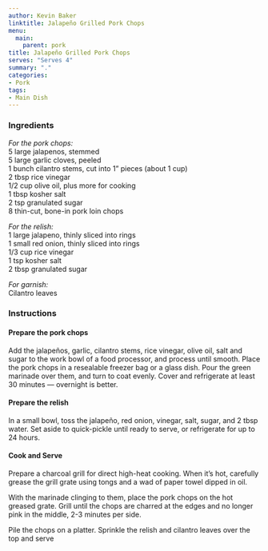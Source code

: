 ```yaml
---
author: Kevin Baker
linktitle: Jalapeño Grilled Pork Chops
menu:
  main:
    parent: pork
title: Jalapeño Grilled Pork Chops
serves: "Serves 4"
summary: "."
categories:
- Pork
tags: 
- Main Dish
---
```

### Ingredients

<div class="ingredient-list">

*For the pork chops:*  
5 large jalapenos, stemmed  
5 large garlic cloves, peeled  
1 bunch cilantro stems, cut into 1” pieces (about 1 cup)  
2 tbsp rice vinegar  
1/2 cup olive oil, plus more for cooking  
1 tbsp kosher salt  
2 tsp granulated sugar  
8 thin-cut, bone-in pork loin chops  
  
*For the relish:*  
1 large jalapeno, thinly sliced into rings  
1 small red onion, thinly sliced into rings  
1/3 cup rice vinegar  
1 tsp kosher salt  
2 tbsp granulated sugar  
  
*For garnish:*  
Cilantro leaves  

</div>

### Instructions
#### Prepare the pork chops
Add the jalapeños, garlic, cilantro stems, rice vinegar, olive oil, salt and sugar to the work bowl of a food processor, and process until smooth. Place the pork chops in a resealable freezer bag or a glass dish. Pour the green marinade over them, and turn to coat evenly. Cover and refrigerate at least 30 minutes — overnight is better.

#### Prepare the relish
In a small bowl, toss the jalapeño, red onion, vinegar, salt, sugar, and 2 tbsp water. Set aside to quick-pickle until ready to serve, or refrigerate for up to 24 hours.

#### Cook and Serve
Prepare a charcoal grill for direct high-heat cooking. When it’s hot, carefully grease the grill grate using tongs and a wad of paper towel dipped in oil.

With the marinade clinging to them, place the pork chops on the hot greased grate. Grill until the chops are charred at the edges and no longer pink in the middle, 2-3 minutes per side. 

Pile the chops on a platter. Sprinkle the relish and cilantro leaves over the top and serve